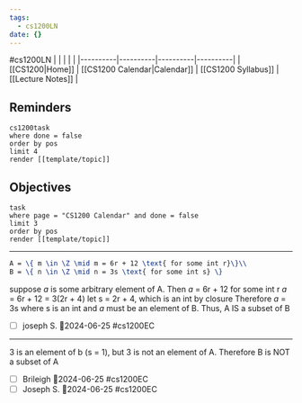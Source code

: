 ```yaml
---
tags:
  - cs1200LN
date: {}
---
```

#cs1200LN
|  |  |  |  |
|----------|----------|----------|----------|
| [[CS1200|Home]] | [[CS1200 Calendar|Calendar]] | [[CS1200 Syllabus]] | [[Lecture Notes]] |


## Reminders

```query
cs1200task
where done = false
order by pos
limit 4
render [[template/topic]]
```

## Objectives

```query
task
where page = "CS1200 Calendar" and done = false
limit 3
order by pos
render [[template/topic]]
```
---


```latex
A = \{ m \in \Z \mid m = 6r + 12 \text{ for some int r}\}\\
B = \{ n \in \Z \mid n = 3s \text{ for some int s} \}
```

suppose _a_ is some arbitrary element of A.
Then _a_ = 6r + 12 for some int r
_a_ = 6r + 12 = 3(2r + 4)
let s = 2r + 4, which is an int by closure
Therefore _a_ = 3s where s is an int and _a_ must be an element of B.
Thus, A IS a subset of B

* [ ] joseph S.  📅2024-06-25 #cs1200EC

---


3 is an element of b (s = 1), but 3 is not an element of A.
Therefore B is NOT a subset of A

* [ ] Brileigh  📅2024-06-25 #cs1200EC
* [ ] Joseph S. 📅2024-06-25 #cs1200EC